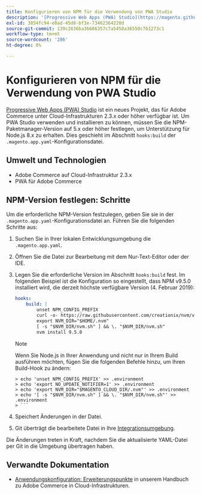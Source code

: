```yaml
---
title: Konfigurieren von NPM für die Verwendung von PWA Studio
description: '[Progressive Web Apps (PWA) Studio](https://magento.github.io/pwa-studio/) ist ein neues Projekt, das für Adobe Commerce unter Cloud-Infrastrukturen 2.3.x oder höher verfügbar ist. Um PWA Studio verwenden und installieren zu können, müssen Sie die NPM-Paketmanager-Version auf 5.x oder höher festlegen, um Unterstützung für Node.js 8.x zu erhalten. Dies geschieht im Abschnitt „hooks:build“ der Konfigurationsdatei ".magento.app.yaml“.'
exl-id: 3854fc94-e8ad-45d8-bf3e-73462364220d
source-git-commit: 139c2836ba36686357c7a5458a36550c7b1273c1
workflow-type: tm+mt
source-wordcount: '286'
ht-degree: 0%

---
```


# Konfigurieren von NPM für die Verwendung von PWA Studio

[Progressive Web Apps (PWA) Studio](https://magento.github.io/pwa-studio/) ist ein neues Projekt, das für Adobe Commerce unter Cloud-Infrastrukturen 2.3.x oder höher verfügbar ist. Um PWA Studio verwenden und installieren zu können, müssen Sie die NPM-Paketmanager-Version auf 5.x oder höher festlegen, um Unterstützung für Node.js 8.x zu erhalten. Dies geschieht im Abschnitt `hooks:build` der `.magento.app.yaml`-Konfigurationsdatei.

## Umwelt und Technologien

* Adobe Commerce auf Cloud-Infrastruktur 2.3.x
* PWA für Adobe Commerce

## NPM-Version festlegen: Schritte

Um die erforderliche NPM-Version festzulegen, geben Sie sie in der `.magento.app.yaml`-Konfigurationsdatei an. Führen Sie die folgenden Schritte aus:

1. Suchen Sie in Ihrer lokalen Entwicklungsumgebung die `.magento.app.yaml`.
1. Öffnen Sie die Datei zur Bearbeitung mit dem Nur-Text-Editor oder der IDE.
1. Legen Sie die erforderliche Version im Abschnitt `hooks:build` fest. Im folgenden Beispiel ist die Konfiguration so eingestellt, dass NPM v9.5.0 installiert wird, die derzeit höchste verfügbare Version (4. Februar 2019):

   ```yaml
   hooks:
       build: |
           unset NPM_CONFIG_PREFIX
           curl -o- https://raw.githubusercontent.com/creationix/nvm/v0.33.8/install.sh | bash
           export NVM_DIR="$HOME/.nvm"
           [ -s "$NVM_DIR/nvm.sh" ] && \. "$NVM_DIR/nvm.sh"
           nvm install 9.5.0
   ```

   >[!NOTE]
   >
   >Wenn Sie Node.js in Ihrer Anwendung und nicht nur in Ihrem Build ausführen möchten, fügen Sie die folgenden Befehle hinzu, um Ihren Build-Hook zu ändern:
   > 
   ```
   > echo 'unset NPM_CONFIG_PREFIX' >> .environment
   > echo 'export NO_UPDATE_NOTIFIER=1' >> .environment
   > echo 'export NVM_DIR="$MAGENTO_CLOUD_DIR/.nvm"' >> .environment
   > echo '[ -s "$NVM_DIR/nvm.sh" ] && \. "$NVM_DIR/nvm.sh"' >> .environment
   > ```

1. Speichert Änderungen in der Datei.
1. Git überträgt die bearbeitete Datei in Ihre [Integrationsumgebung](https://experienceleague.adobe.com/en/docs/experience-cloud-kcs/kbarticles/ka-27242).

Die Änderungen treten in Kraft, nachdem Sie die aktualisierte YAML-Datei per Git in die Umgebung übertragen haben.

## Verwandte Dokumentation

* [Anwendungskonfiguration: Erweiterungspunkte](https://experienceleague.adobe.com/docs/commerce-cloud-service/user-guide/configure/app/properties/hooks-property.html) in unserem Handbuch zu Adobe Commerce in Cloud-Infrastrukturen.
